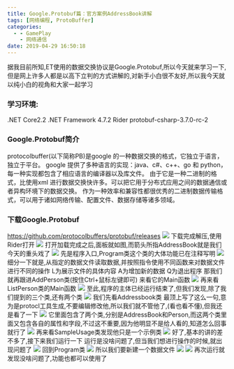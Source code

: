 ```yaml
---
title: Google.Protobuf篇：官方案例AddressBook讲解
tags: [网络编程, ProtoBuffer]
categories:
  - - GamePlay
    - 网络通信
date: 2019-04-29 16:50:18
---
```


<meta name="referrer" content="no-referrer" />



据我目前所知,ET使用的数据交换协议是Google.Protobuf,所以今天就来学习一下,但是网上许多人都是以高下立判的方式讲解的,对新手小白很不友好,所以我今天就以纯小白的视角和大家一起学习

### 学习环境:

.NET Core2.2 .NET Framework 4.7.2 Rider protobuf-csharp-3.7.0-rc-2

### Google.Protobuf简介

protocolbuffer(以下简称PB)是google 的一种数据交换的格式，它独立于语言，独立于平台。 google 提供了多种语言的实现：java、c#、c++、go 和 python，每一种实现都包含了相应语言的编译器以及库文件。 由于它是一种二进制的格式，比使用xml 进行数据交换快许多。可以把它用于分布式应用之间的数据通信或者异构环境下的数据交换。 作为一种效率和兼容性都很优秀的二进制数据传输格式，可以用于诸如网络传输、配置文件、数据存储等诸多领域。

### 下载Google.Protobuf

https://github.com/protocolbuffers/protobuf/releases ![](https://myfirstblog.oss-cn-hangzhou.aliyuncs.com/2019/04/20190208194411464.png) 下载完成解压,使用Rider打开 ![](https://myfirstblog.oss-cn-hangzhou.aliyuncs.com/2019/04/20190208194525582.png) 打开加载完成之后,面板就如图,而箭头所指AddressBook就是我们今天的重头戏了 ![](https://myfirstblog.oss-cn-hangzhou.aliyuncs.com/2019/04/20190208194632369.png) 先是程序入口,Program类这个类的大体功能已在注释写明 ![](https://myfirstblog.oss-cn-hangzhou.aliyuncs.com/2019/04/20190208194935274.png) 细分一下就是,从指定的数据文件读取数据,并按照指令使用不同函数来对数据文件进行不同的操作 L为展示文件的具体内容 A为增加新的数据 Q为退出程序 那我们就再跟进AddPerson类(按住Ctrl+鼠标左键即可) 来看它的Main函数 ![](https://myfirstblog.oss-cn-hangzhou.aliyuncs.com/2019/04/20190208195816564.png) 再来看ListPerson类的Main函数 ![](https://myfirstblog.oss-cn-hangzhou.aliyuncs.com/2019/04/20190208195951638.png) 至此,程序的主体已经运行结束了,但我们发现,除了我们提到的三个类,还有两个类 ![](https://myfirstblog.oss-cn-hangzhou.aliyuncs.com/2019/04/20190208200148187.png) 我们先看Addressbook类 最顶上写了这么一句,意为是protocl工具生成,不要编辑修改他,所以我们就不管他了,(看也看不懂),但我还是看了一下 ![](https://myfirstblog.oss-cn-hangzhou.aliyuncs.com/2019/04/20190208200240450.png) 它里面包含了两个类,分别是AddressBook和Person,而这两个类里面又包含各自的属性和字段,不过这不重要,因为他明显不是给人看的,知道怎么回事就行了 ![](https://myfirstblog.oss-cn-hangzhou.aliyuncs.com/2019/04/2019020820211299.png) 再来看SampleUsage类发现他只是一个示例类 ![](https://myfirstblog.oss-cn-hangzhou.aliyuncs.com/2019/04/20190208200820870.png) 好了,基本的讲的差不多了,接下来我们运行一下 运行是没啥问题了,但当我们想进行操作的时候,就出现问题了 ![](https://myfirstblog.oss-cn-hangzhou.aliyuncs.com/2019/04/20190208200946492.png) 回到Program类 ![](https://myfirstblog.oss-cn-hangzhou.aliyuncs.com/2019/04/20190208201039944.png) 所以我们要新建一个数据文件 ![](https://myfirstblog.oss-cn-hangzhou.aliyuncs.com/2019/04/20190208201112517.png) ![](https://myfirstblog.oss-cn-hangzhou.aliyuncs.com/2019/04/20190208201136509.png) 再次运行就发现没啥问题了,功能也都可以使用了
